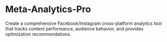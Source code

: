 # Meta-Analytics-Pro
Create a comprehensive Facebook/Instagram cross-platform analytics tool that tracks content performance, audience behavior, and provides optimization recommendations. 
